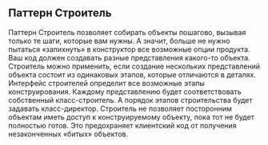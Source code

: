 ## Паттерн Строитель

Паттерн Строитель позволяет собирать объекты пошагово, вызывая только те шаги, которые вам нужны. А значит, больше не нужно пытаться «запихнуть» в конструктор все возможные опции продукта.
Ваш код должен создавать разные представления какого-то объекта.
Строитель можно применить, если создание нескольких представлений объекта состоит из одинаковых этапов, которые отличаются в деталях.
Интерфейс строителей определит все возможные этапы конструирования. Каждому представлению будет соответствовать собственный класс-строитель.
А порядок этапов строительства будет задавать класс-директор.
Строитель не позволяет посторонним объектам иметь доступ к конструируемому объекту, пока тот не будет полностью готов.
Это предохраняет клиентский код от получения незаконченных «битых» объектов.
